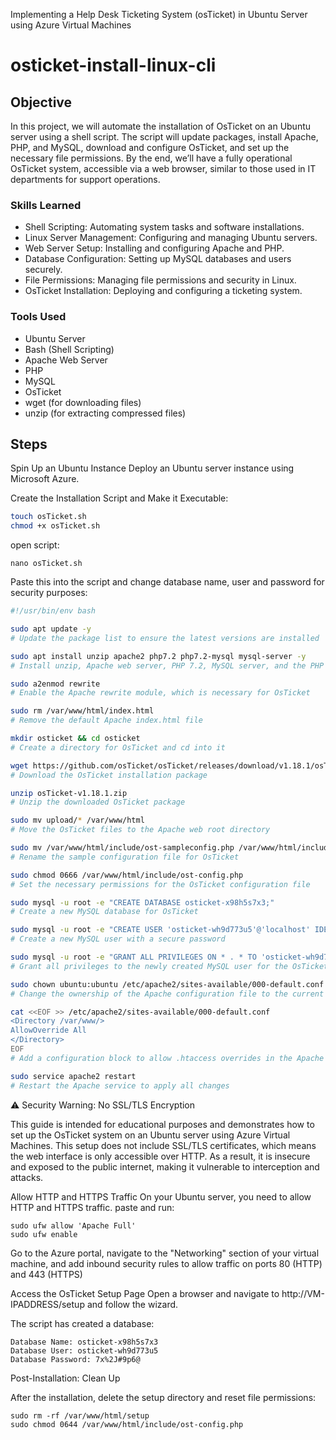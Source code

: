 
Implementing a Help Desk Ticketing System (osTicket) in Ubuntu Server using Azure Virtual Machines
# osticket-install-linux-cli

## Objective

In this project, we will automate the installation of OsTicket on an Ubuntu server using a shell script. The script will update packages, install Apache, PHP, and MySQL, download and configure OsTicket, and set up the necessary file permissions. By the end, we’ll have a fully operational OsTicket system, accessible via a web browser, similar to those used in IT departments for support operations.

### Skills Learned

- Shell Scripting: Automating system tasks and software installations.
- Linux Server Management: Configuring and managing Ubuntu servers.
- Web Server Setup: Installing and configuring Apache and PHP.
- Database Configuration: Setting up MySQL databases and users securely.
- File Permissions: Managing file permissions and security in Linux.
- OsTicket Installation: Deploying and configuring a ticketing system.

### Tools Used

- Ubuntu Server
- Bash (Shell Scripting)
- Apache Web Server
- PHP
- MySQL
- OsTicket
- wget (for downloading files)
- unzip (for extracting compressed files)

## Steps

Spin Up an Ubuntu Instance
Deploy an Ubuntu server instance using Microsoft Azure.

Create the Installation Script and Make it Executable:
```bash
touch osTicket.sh
chmod +x osTicket.sh
```
open script:
```
nano osTicket.sh
```
Paste this into the script and change database name, user and password for security purposes:
```bash
#!/usr/bin/env bash

sudo apt update -y
# Update the package list to ensure the latest versions are installed

sudo apt install unzip apache2 php7.2 php7.2-mysql mysql-server -y
# Install unzip, Apache web server, PHP 7.2, MySQL server, and the PHP MySQL extension

sudo a2enmod rewrite
# Enable the Apache rewrite module, which is necessary for OsTicket

sudo rm /var/www/html/index.html
# Remove the default Apache index.html file

mkdir osticket && cd osticket
# Create a directory for OsTicket and cd into it

wget https://github.com/osTicket/osTicket/releases/download/v1.18.1/osTicket-v1.18.1.zip
# Download the OsTicket installation package

unzip osTicket-v1.18.1.zip
# Unzip the downloaded OsTicket package

sudo mv upload/* /var/www/html
# Move the OsTicket files to the Apache web root directory

sudo mv /var/www/html/include/ost-sampleconfig.php /var/www/html/include/ost-config.php
# Rename the sample configuration file for OsTicket

sudo chmod 0666 /var/www/html/include/ost-config.php
# Set the necessary permissions for the OsTicket configuration file

sudo mysql -u root -e "CREATE DATABASE osticket-x98h5s7x3;"
# Create a new MySQL database for OsTicket

sudo mysql -u root -e "CREATE USER 'osticket-wh9d773u5'@'localhost' IDENTIFIED BY '7x%2J#9p6@';"
# Create a new MySQL user with a secure password

sudo mysql -u root -e "GRANT ALL PRIVILEGES ON * . * TO 'osticket-wh9d773u5'@'localhost';"
# Grant all privileges to the newly created MySQL user for the OsTicket database

sudo chown ubuntu:ubuntu /etc/apache2/sites-available/000-default.conf
# Change the ownership of the Apache configuration file to the current user

cat <<EOF >> /etc/apache2/sites-available/000-default.conf
<Directory /var/www/>
AllowOverride All
</Directory>
EOF
# Add a configuration block to allow .htaccess overrides in the Apache web directory

sudo service apache2 restart
# Restart the Apache service to apply all changes

```

⚠️ Security Warning: No SSL/TLS Encryption


This guide is intended for educational purposes and demonstrates how to set up the OsTicket system on an Ubuntu server using Azure Virtual Machines. This setup does not include SSL/TLS certificates, which means the web interface is only accessible over HTTP. As a result, it is insecure and exposed to the public internet, making it vulnerable to interception and attacks.

Allow HTTP and HTTPS Traffic
On your Ubuntu server, you need to allow HTTP and HTTPS traffic. paste and run:
```
sudo ufw allow 'Apache Full'
sudo ufw enable
```

Go to the Azure portal, navigate to the "Networking" section of your virtual machine, and add inbound security rules to allow traffic on ports 80 (HTTP) and 443 (HTTPS)

Access the OsTicket Setup Page
Open a browser and navigate to http://VM-IPADDRESS/setup and follow the wizard.

The script has created a database:
```
Database Name: osticket-x98h5s7x3
Database User: osticket-wh9d773u5
Database Password: 7x%2J#9p6@
```
Post-Installation: Clean Up

After the installation, delete the setup directory and reset file permissions:
```
sudo rm -rf /var/www/html/setup
sudo chmod 0644 /var/www/html/include/ost-config.php
```

